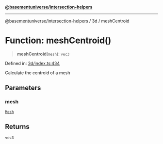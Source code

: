 [**@basementuniverse/intersection-helpers**](../../README.md)

***

[@basementuniverse/intersection-helpers](../../README.md) / [3d](../README.md) / meshCentroid

# Function: meshCentroid()

> **meshCentroid**(`mesh`): `vec3`

Defined in: [3d/index.ts:434](https://github.com/basementuniverse/intersection-helpers/blob/ce8bdda9fbd616d6a406e87a4824e91fffc01d0e/src/3d/index.ts#L434)

Calculate the centroid of a mesh

## Parameters

### mesh

[`Mesh`](../types/type-aliases/Mesh.md)

## Returns

`vec3`
